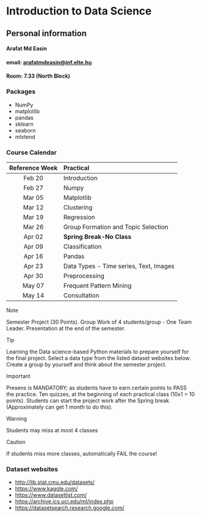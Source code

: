 # Introduction to Data Science

## Personal information

#### Arafat Md Easin
#### email: arafatmdeasin@inf.elte.hu
#### Room: 7.33 (North Block)

### Packages 
* NumPy
* matplotlib
* pandas 
* sklearn
* seaborn
* mlxtend

### Course Calendar

| Reference Week | Practical |
| :-: | :- | 
| Feb 20  | Introduction |
| Feb 27 | Numpy |
| Mar 05 | Matplotlib |
| Mar 12 | Clustering |
| Mar 19 | Regression |
| Mar 26 | Group Formation and Topic Selection |
| Apr 02 | **Spring Break-No Class** |
| Apr 09 | Classification |
| Apr 16 | Pandas |
| Apr 23 | Data Types - Time series, Text, Images |
| Apr 30 | Preprocessing |
| May 07 | Frequent Pattern Mining |
| May 14 | Consultation |

> [!NOTE]
> Semester Project (30 Points).
> Group Work of 4 students/group - One Team Leader.
> Presentation at the end of the semester. 

> [!TIP]
> Learning the Data science-based Python materials to prepare yourself for the final project.
> Select a data type from the listed dataset websites below.
> Create a group by yourself and think about the semester project. 

> [!IMPORTANT]
> Presens is MANDATORY; as students have to earn certain points to PASS the practice.
> Ten quizzes, at the beginning of each practical class (10x1 = 10 points).
> Students can start the project work after the Spring break (Approximately can get 1 month to do this). 

> [!WARNING]
> Students may miss at most 4 classes

> [!CAUTION]
> If students miss more classes, automatically FAIL the course! 

### Dataset websites
* http://lib.stat.cmu.edu/datasets/
* https://www.kaggle.com/
* https://www.datasetlist.com/
* https://archive.ics.uci.edu/ml/index.php
* https://datasetsearch.research.google.com/
